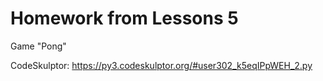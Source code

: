 # Homework from Lessons 5

Game "Pong"

CodeSkulptor: https://py3.codeskulptor.org/#user302_k5eqIPpWEH_2.py
